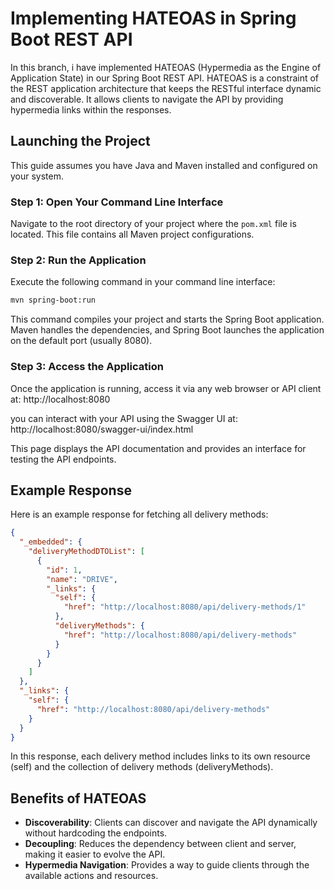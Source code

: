 # Implementing HATEOAS in Spring Boot REST API

In this branch, i have implemented HATEOAS (Hypermedia as the Engine of Application State) in our Spring Boot REST API. HATEOAS is a constraint of the REST application architecture that keeps the RESTful interface dynamic and discoverable. It allows clients to navigate the API by providing hypermedia links within the responses.

## Launching the Project

This guide assumes you have Java and Maven installed and configured on your system.

### Step 1: Open Your Command Line Interface

Navigate to the root directory of your project where the `pom.xml` file is located. This file contains all Maven project configurations.

### Step 2: Run the Application

Execute the following command in your command line interface:

```bash
mvn spring-boot:run
```
This command compiles your project and starts the Spring Boot application. Maven handles the dependencies, and Spring Boot launches the application on the default port (usually 8080).

### Step 3: Access the Application

Once the application is running, access it via any web browser or API client at: http://localhost:8080

you can interact with your API using the Swagger UI at: http://localhost:8080/swagger-ui/index.html

This page displays the API documentation and provides an interface for testing the API endpoints.



## Example Response

Here is an example response for fetching all delivery methods:

```json
{
  "_embedded": {
    "deliveryMethodDTOList": [
      {
        "id": 1,
        "name": "DRIVE",
        "_links": {
          "self": {
            "href": "http://localhost:8080/api/delivery-methods/1"
          },
          "deliveryMethods": {
            "href": "http://localhost:8080/api/delivery-methods"
          }
        }
      }
    ]
  },
  "_links": {
    "self": {
      "href": "http://localhost:8080/api/delivery-methods"
    }
  }
}
```
In this response, each delivery method includes links to its own resource (self) and the collection of delivery methods (deliveryMethods).

## Benefits of HATEOAS
* **Discoverability**: Clients can discover and navigate the API dynamically without hardcoding the endpoints.
* **Decoupling**: Reduces the dependency between client and server, making it easier to evolve the API.
* **Hypermedia Navigation**: Provides a way to guide clients through the available actions and resources.